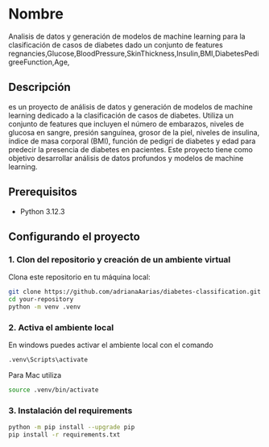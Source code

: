 # Nombre
Analisis de datos y generación de modelos de machine learning para la clasificación de casos de diabetes dado un conjunto de features regnancies,Glucose,BloodPressure,SkinThickness,Insulin,BMI,DiabetesPedigreeFunction,Age,

## Descripción
es un proyecto de análisis de datos y generación de modelos de machine learning dedicado a la clasificación de casos de diabetes. Utiliza un conjunto de features que incluyen el número de embarazos, niveles de glucosa en sangre, presión sanguínea, grosor de la piel, niveles de insulina, índice de masa corporal (BMI), función de pedigrí de diabetes y edad para predecir la presencia de diabetes en pacientes. Este proyecto tiene como objetivo desarrollar análisis de datos profundos y modelos de machine learning.

## Prerequisitos
- Python 3.12.3

## Configurando el proyecto

### 1. Clon del repositorio y creación de un ambiente virtual
Clona este repositorio en tu máquina local:
```bash
git clone https://github.com/adrianaAarias/diabetes-classification.git
cd your-repository
python -m venv .venv
```
### 2. Activa el ambiente local
En windows puedes activar el ambiente local con el comando
```bash
.venv\Scripts\activate
```
Para Mac utiliza
```bash
source .venv/bin/activate
```

### 3. Instalación del requirements

```bash
python -m pip install --upgrade pip
pip install -r requirements.txt
```

